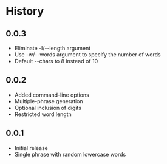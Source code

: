History
=======

0.0.3
-----

- Eliminate -l/--length argument
- Use -w/--words argument to specify the number of words
- Default --chars to 8 instead of 10


0.0.2
-----

- Added command-line options
- Multiple-phrase generation
- Optional inclusion of digits
- Restricted word length


0.0.1
-----

- Initial release
- Single phrase with random lowercase words


